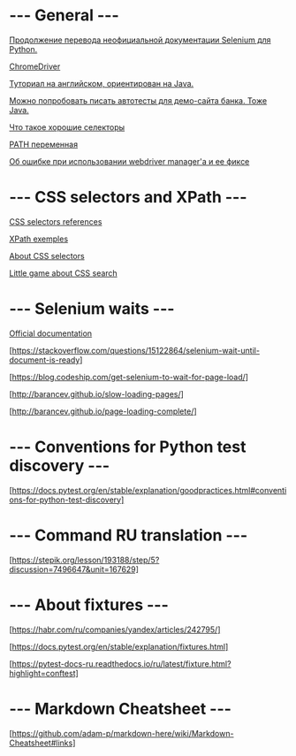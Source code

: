 
# --- General ---

[Продолжение перевода неофициальной документации Selenium для Python.](https://habr.com/ru/articles/250975/)

[ChromeDriver](http://chromedriver.chromium.org/getting-started)

[Туториал на английском, ориентирован на Java.](https://www.guru99.com/selenium-tutorial.html)

[Можно попробовать писать автотесты для демо-сайта банка. Тоже Java.](https://www.guru99.com/live-selenium-project.html)
 
[Что такое хорошие селекторы](http://barancev.github.io/good-locators/)

[PATH переменная](http://barancev.github.io/what-is-path-env-var/)

[Об ошибке при использовании webdriver manager'a и ее фиксе](https://stackoverflow.com/questions/64717302/deprecationwarning-executable-path-has-been-deprecated-selenium-python)


# --- CSS selectors and XPath ---

[CSS selectors references](https://www.w3schools.com/cssref/css_selectors.php)

[XPath exemples](http://zvon.org/xxl/XPathTutorial/General_rus/examples.html)

[About CSS selectors](https://habr.com/ru/companies/otus/articles/350368/)

[Little game about CSS search](https://flukeout.github.io/)


# --- Selenium waits ---

[Official documentation](https://www.selenium.dev/documentation/webdriver/waits/)

[https://stackoverflow.com/questions/15122864/selenium-wait-until-document-is-ready]

[https://blog.codeship.com/get-selenium-to-wait-for-page-load/]

[http://barancev.github.io/slow-loading-pages/]

[http://barancev.github.io/page-loading-complete/]


# --- Conventions for Python test discovery ---

[https://docs.pytest.org/en/stable/explanation/goodpractices.html#conventions-for-python-test-discovery]


# --- Command RU translation ---

[https://stepik.org/lesson/193188/step/5?discussion=7496647&unit=167629]


# --- About fixtures ---

[https://habr.com/ru/companies/yandex/articles/242795/]

[https://docs.pytest.org/en/stable/explanation/fixtures.html]

[https://pytest-docs-ru.readthedocs.io/ru/latest/fixture.html?highlight=conftest]


# --- Markdown Cheatsheet ---
[https://github.com/adam-p/markdown-here/wiki/Markdown-Cheatsheet#links]